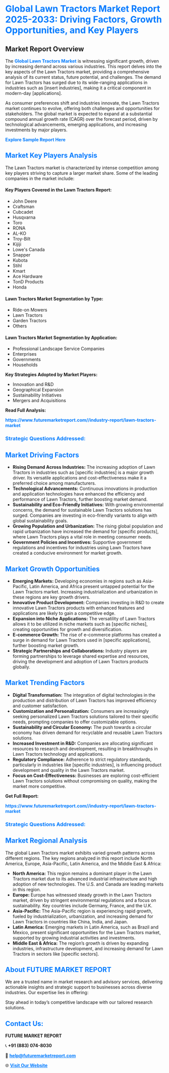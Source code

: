 <h1 style="color: #007BFF;">Global Lawn Tractors Market Report 2025-2033: Driving Factors, Growth Opportunities, and Key Players</h1>

<section id="overview">
<h2>Market Report Overview</h2>
<p>The <a href="https://www.futuremarketreport.com//industry-report/lawn-tractors-market" style="color: #007BFF; text-decoration: none;"><strong>Global Lawn Tractors Market</strong></a> is witnessing significant growth, driven by increasing demand across various industries. This report delves into the key aspects of the Lawn Tractors market, providing a comprehensive analysis of its current status, future potential, and challenges. The demand for Lawn Tractors has surged due to its wide-ranging applications in industries such as [insert industries], making it a critical component in modern-day [applications].</p>
<p>As consumer preferences shift and industries innovate, the Lawn Tractors market continues to evolve, offering both challenges and opportunities for stakeholders. The global market is expected to expand at a substantial compound annual growth rate (CAGR) over the forecast period, driven by technological advancements, emerging applications, and increasing investments by major players.</p>
</section>

<section id="overview">
<p><a href="https://www.futuremarketreport.com//request-sample/reportId=56139" style="color: #007BFF; text-decoration: none;"><strong>Explore Sample Report Here</strong></a></p>
</section>

<section id="key-players">
<h2 style="color: #007BFF;">Market Key Players Analysis</h2>
<p>The Lawn Tractors market is characterized by intense competition among key players striving to capture a larger market share. Some of the leading companies in the market include:</p>
<h4>Key Players Covered in the Lawn Tractors Report:</h4>
<ul><li>John Deere</li><li>Craftsman</li><li>Cubcadet</li><li>Husqvarna</li><li>Toro</li><li>RONA</li><li>AL-KO</li><li>Troy-Bilt</li><li>Kijiji</li><li>Lowe&#039;s Canada</li><li>Snapper</li><li>Kubota</li><li>Stihl</li><li>Kmart</li><li>Ace Hardware</li><li>TonD Products</li><li>Honda</li></ul>
<h4>Lawn Tractors Market Segmentation by Type:</h4>
<ul><li>Ride-on Mowers</li><li>Lawn Tractors</li><li>Garden Tractors</li><li>Others</li></ul>

<h4>Lawn Tractors Market Segmentation by Application:</h4>
<ul><li>Professional Landscape Service Companies</li><li>Enterprises</li><li>Governments</li><li>Households</li></ul>
<p><strong>Key Strategies Adopted by Market Players:</strong></p>
<ul>
<li>Innovation and R&D</li>
<li>Geographical Expansion</li>
<li>Sustainability Initiatives</li>
<li>Mergers and Acquisitions</li>
</ul>
</section>

<section>
<p><strong>Read Full Analysis: </strong></p><a href="https://www.futuremarketreport.com//industry-report/lawn-tractors-market" style="color: #007BFF; text-decoration: none;"><strong>https://www.futuremarketreport.com//industry-report/lawn-tractors-market</strong></a>
<h3 style="color: #007BFF;">Strategic Questions Addressed:</h3>
</section>

<section id="driving-factors">
<h2 style="color: #007BFF;">Market Driving Factors</h2>
<ul>
<li><strong>Rising Demand Across Industries:</strong> The increasing adoption of Lawn Tractors in industries such as [specific industries] is a major growth driver. Its versatile applications and cost-effectiveness make it a preferred choice among manufacturers.</li>
<li><strong>Technological Advancements:</strong> Continuous innovations in production and application technologies have enhanced the efficiency and performance of Lawn Tractors, further boosting market demand.</li>
<li><strong>Sustainability and Eco-Friendly Initiatives:</strong> With growing environmental concerns, the demand for sustainable Lawn Tractors solutions has surged. Companies are investing in eco-friendly variants to align with global sustainability goals.</li>
<li><strong>Growing Population and Urbanization:</strong> The rising global population and rapid urbanization have increased the demand for [specific products], where Lawn Tractors plays a vital role in meeting consumer needs.</li>
<li><strong>Government Policies and Incentives:</strong> Supportive government regulations and incentives for industries using Lawn Tractors have created a conducive environment for market growth.</li>
</ul>
</section>

<section id="growth-opportunities">
<h2 style="color: #007BFF;">Market Growth Opportunities</h2>
<ul>
<li><strong>Emerging Markets:</strong> Developing economies in regions such as Asia-Pacific, Latin America, and Africa present untapped potential for the Lawn Tractors market. Increasing industrialization and urbanization in these regions are key growth drivers.</li>
<li><strong>Innovative Product Development:</strong> Companies investing in R&D to create innovative Lawn Tractors products with enhanced features and applications are likely to gain a competitive edge.</li>
<li><strong>Expansion into Niche Applications:</strong> The versatility of Lawn Tractors allows it to be utilized in niche markets such as [specific niches], creating opportunities for growth and diversification.</li>
<li><strong>E-commerce Growth:</strong> The rise of e-commerce platforms has created a surge in demand for Lawn Tractors used in [specific applications], further boosting market growth.</li>
<li><strong>Strategic Partnerships and Collaborations:</strong> Industry players are forming partnerships to leverage shared expertise and resources, driving the development and adoption of Lawn Tractors products globally.</li>
</ul>
</section>

<section id="trending-factors">
<h2 style="color: #007BFF;">Market Trending Factors</h2>
<ul>
<li><strong>Digital Transformation:</strong> The integration of digital technologies in the production and distribution of Lawn Tractors has improved efficiency and customer satisfaction.</li>
<li><strong>Customization and Personalization:</strong> Consumers are increasingly seeking personalized Lawn Tractors solutions tailored to their specific needs, prompting companies to offer customizable options.</li>
<li><strong>Sustainability and Circular Economy:</strong> The push towards a circular economy has driven demand for recyclable and reusable Lawn Tractors solutions.</li>
<li><strong>Increased Investment in R&D:</strong> Companies are allocating significant resources to research and development, resulting in breakthroughs in Lawn Tractors technology and applications.</li>
<li><strong>Regulatory Compliance:</strong> Adherence to strict regulatory standards, particularly in industries like [specific industries], is influencing product development and quality in the Lawn Tractors market.</li>
<li><strong>Focus on Cost-Effectiveness:</strong> Businesses are exploring cost-efficient Lawn Tractors solutions without compromising on quality, making the market more competitive.</li>
</ul>
</section>

<section>
<p><strong>Get Full Report: </strong></p><a href="https://www.futuremarketreport.com//industry-report/lawn-tractors-market" style="color: #007BFF; text-decoration: none;"><strong>https://www.futuremarketreport.com//industry-report/lawn-tractors-market</strong></a>
<h3 style="color: #007BFF;">Strategic Questions Addressed:</h3>
</section>


<section id="regional-analysis">
<h2 style="color: #007BFF;">Market Regional Analysis</h2>
<p>The global Lawn Tractors market exhibits varied growth patterns across different regions. The key regions analyzed in this report include North America, Europe, Asia-Pacific, Latin America, and the Middle East & Africa:</p>
<ul>
<li><strong>North America:</strong> This region remains a dominant player in the Lawn Tractors market due to its advanced industrial infrastructure and high adoption of new technologies. The U.S. and Canada are leading markets in this region.</li>
<li><strong>Europe:</strong> Europe has witnessed steady growth in the Lawn Tractors market, driven by stringent environmental regulations and a focus on sustainability. Key countries include Germany, France, and the U.K.</li>
<li><strong>Asia-Pacific:</strong> The Asia-Pacific region is experiencing rapid growth, fueled by industrialization, urbanization, and increasing demand for Lawn Tractors in countries like China, India, and Japan.</li>
<li><strong>Latin America:</strong> Emerging markets in Latin America, such as Brazil and Mexico, present significant opportunities for the Lawn Tractors market, supported by growing industrial activities and investments.</li>
<li><strong>Middle East & Africa:</strong> The region’s growth is driven by expanding industries, infrastructure development, and increasing demand for Lawn Tractors in sectors like [specific sectors].</li>
</ul>
</section>

<footer>
<h2 style="color: #007BFF;">About FUTURE MARKET REPORT</h2>
<p>We are a trusted name in market research and advisory services, delivering actionable insights and strategic support to businesses across diverse industries. Our expertise lies in offering:</p>

<p>Stay ahead in today’s competitive landscape with our tailored research solutions.</p>

<h2 style="color: #007BFF;">Contact Us:</h2>
<p><strong>FUTURE MARKET REPORT</strong></p>
<p>📞 <strong>+91 (883) 074-8030</strong></p>
<p>📧 <strong><a href="mailto:help@futuremarketreport.com" style="color: #007BFF;">help@futuremarketreport.com</a></strong></p>
<p>🌐 <strong><a href="https://www.futuremarketreport.com/" style="color: #007BFF;">Visit Our Website</a></strong></p>
</footer>